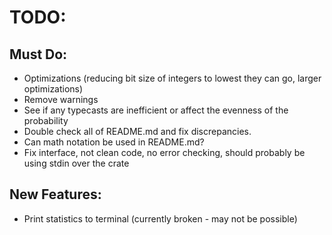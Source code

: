 # TODO:

## Must Do:

- Optimizations (reducing bit size of integers to lowest they can go, larger
  optimizations)
- Remove warnings
- See if any typecasts are inefficient or affect the evenness of the probability
- Double check all of README.md and fix discrepancies.
- Can math notation be used in README.md?
- Fix interface, not clean code, no error checking, should probably be using
  stdin over the crate

## New Features:

- Print statistics to terminal (currently broken - may not be possible)
